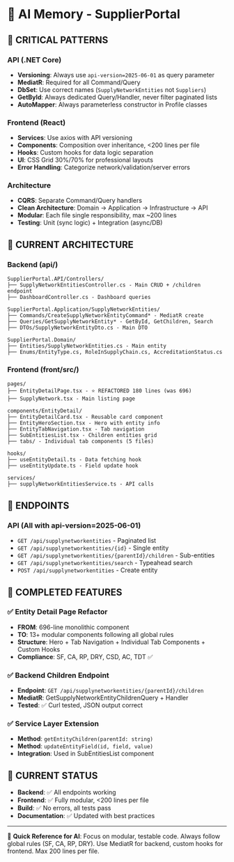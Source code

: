 # 🧠 AI Memory - SupplierPortal

## 🎯 **CRITICAL PATTERNS**

### API (.NET Core)
- **Versioning**: Always use `api-version=2025-06-01` as query parameter
- **MediatR**: Required for all Command/Query
- **DbSet**: Use correct names (`SupplyNetworkEntities` not `Suppliers`)
- **GetById**: Always dedicated Query/Handler, never filter paginated lists
- **AutoMapper**: Always parameterless constructor in Profile classes

### Frontend (React)
- **Services**: Use axios with API versioning
- **Components**: Composition over inheritance, <200 lines per file
- **Hooks**: Custom hooks for data logic separation
- **UI**: CSS Grid 30%/70% for professional layouts
- **Error Handling**: Categorize network/validation/server errors

### Architecture
- **CQRS**: Separate Command/Query handlers
- **Clean Architecture**: Domain → Application → Infrastructure → API
- **Modular**: Each file single responsibility, max ~200 lines
- **Testing**: Unit (sync logic) + Integration (async/DB)

## 📁 **CURRENT ARCHITECTURE**

### Backend (api/)
```
SupplierPortal.API/Controllers/
├── SupplyNetworkEntitiesController.cs - Main CRUD + /children endpoint
├── DashboardController.cs - Dashboard queries

SupplierPortal.Application/SupplyNetworkEntities/
├── Commands/CreateSupplyNetworkEntityCommand* - MediatR create
├── Queries/GetSupplyNetworkEntity* - GetById, GetChildren, Search
├── DTOs/SupplyNetworkEntityDto.cs - Main DTO

SupplierPortal.Domain/
├── Entities/SupplyNetworkEntities.cs - Main entity
├── Enums/EntityType.cs, RoleInSupplyChain.cs, AccreditationStatus.cs
```

### Frontend (front/src/)
```
pages/
├── EntityDetailPage.tsx - ⭐ REFACTORED 180 lines (was 696)
├── SupplyNetwork.tsx - Main listing page

components/EntityDetail/
├── EntityDetailCard.tsx - Reusable card component
├── EntityHeroSection.tsx - Hero with entity info
├── EntityTabNavigation.tsx - Tab navigation
├── SubEntitiesList.tsx - Children entities grid
├── tabs/ - Individual tab components (5 files)

hooks/
├── useEntityDetail.ts - Data fetching hook
├── useEntityUpdate.ts - Field update hook

services/
├── supplyNetworkEntitiesService.ts - API calls
```

## 🚀 **ENDPOINTS**

### API (All with api-version=2025-06-01)
- `GET /api/supplynetworkentities` - Paginated list
- `GET /api/supplynetworkentities/{id}` - Single entity
- `GET /api/supplynetworkentities/{parentId}/children` - Sub-entities
- `GET /api/supplynetworkentities/search` - Typeahead search
- `POST /api/supplynetworkentities` - Create entity

## 🎯 **COMPLETED FEATURES**

### ✅ Entity Detail Page Refactor
- **FROM**: 696-line monolithic component
- **TO**: 13+ modular components following all global rules
- **Structure**: Hero + Tab Navigation + Individual Tab Components + Custom Hooks
- **Compliance**: SF, CA, RP, DRY, CSD, AC, TDT ✅

### ✅ Backend Children Endpoint  
- **Endpoint**: `GET /api/supplynetworkentities/{parentId}/children`
- **MediatR**: GetSupplyNetworkEntityChildrenQuery + Handler
- **Tested**: ✅ Curl tested, JSON output correct

### ✅ Service Layer Extension
- **Method**: `getEntityChildren(parentId: string)`
- **Method**: `updateEntityField(id, field, value)`
- **Integration**: Used in SubEntitiesList component

## 🔧 **CURRENT STATUS**
- **Backend**: ✅ All endpoints working
- **Frontend**: ✅ Fully modular, <200 lines per file
- **Build**: ✅ No errors, all tests pass
- **Documentation**: ✅ Updated with best practices

---
📌 **Quick Reference for AI**: Focus on modular, testable code. Always follow global rules (SF, CA, RP, DRY). Use MediatR for backend, custom hooks for frontend. Max 200 lines per file.
